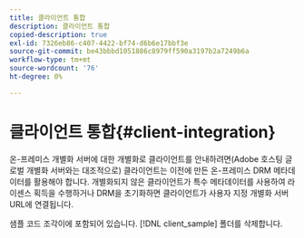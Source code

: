 ```yaml
---
title: 클라이언트 통합
description: 클라이언트 통합
copied-description: true
exl-id: 7326eb86-c407-4422-bf74-d6b6e17bbf3e
source-git-commit: be43bbbd1051886c8979ff590a3197b2a7249b6a
workflow-type: tm+mt
source-wordcount: '76'
ht-degree: 0%

---
```


# 클라이언트 통합{#client-integration}

온-프레미스 개별화 서버에 대한 개별화로 클라이언트를 안내하려면(Adobe 호스팅 글로벌 개별화 서버와는 대조적으로) 클라이언트는 이전에 만든 온-프레미스 DRM 메타데이터를 활용해야 합니다. 개별화되지 않은 클라이언트가 특수 메타데이터를 사용하여 라이센스 획득을 수행하거나 DRM을 초기화하면 클라이언트가 사용자 지정 개별화 서버 URL에 연결됩니다.

샘플 코드 조각이에 포함되어 있습니다. [!DNL client_sample] 폴더를 삭제합니다.

